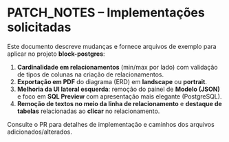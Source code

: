 # PATCH_NOTES – Implementações solicitadas

Este documento descreve mudanças e fornece arquivos de exemplo para aplicar no projeto **block-postgres**:
1. **Cardinalidade em relacionamentos** (min/max por lado) com validação de tipos de colunas na criação de relacionamentos.
2. **Exportação em PDF** do diagrama (ERD) em **landscape** ou **portrait**.
3. **Melhoria da UI lateral esquerda**: remoção do painel de **Modelo (JSON)** e foco em **SQL Preview** com apresentação mais elegante (PostgreSQL).
4. **Remoção de textos no meio da linha de relacionamento** e **destaque de tabelas** relacionadas ao **clicar** no relacionamento.

Consulte o PR para detalhes de implementação e caminhos dos arquivos adicionados/alterados.